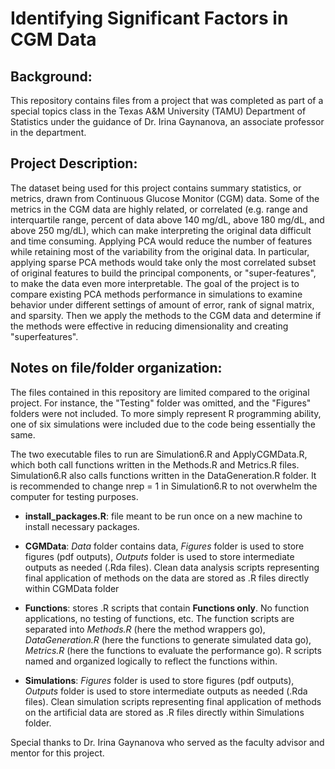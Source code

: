 # Identifying Significant Factors in CGM Data

## Background:
This repository contains files from a project that was completed as part of a special topics class in the Texas A&M University (TAMU) Department of Statistics under the guidance of Dr. Irina Gaynanova, an associate professor in the department.

## Project Description:

The dataset being used for this project contains summary statistics, or metrics, drawn from Continuous Glucose Monitor (CGM) data. Some of the metrics in the CGM data are highly related, or correlated (e.g. range and interquartile range, percent of data above 140 mg/dL, above 180 mg/dL, and above 250 mg/dL), which can make interpreting the original data difficult and time consuming. Applying PCA would reduce the number of features while retaining most of the variability from the original data. In particular, applying sparse PCA methods would take only the most correlated subset of original features to build the principal components, or "super-features", to make the data even more interpretable.
The goal of the project is to compare existing PCA methods performance in simulations to examine behavior under different settings of amount of error, rank of signal matrix, and sparsity. Then we apply the methods to the CGM data and determine if the methods were effective in reducing dimensionality and creating "superfeatures".

## Notes on file/folder organization:

The files contained in this repository are limited compared to the original project. For instance, the "Testing" folder was omitted, and the "Figures" folders were not included. To more simply represent R programming ability, one of six simulations were included due to the code being essentially the same. 

The two executable files to run are Simulation6.R and ApplyCGMData.R, which both call functions written in the Methods.R and Metrics.R files. Simulation6.R also calls functions written in the DataGeneration.R folder. It is recommended to change nrep = 1 in Simulation6.R to not overwhelm the computer for testing purposes.

 - **install_packages.R**: file meant to be run once on a new machine to install necessary packages.

 - **CGMData**: *Data* folder contains data, *Figures* folder is used to store figures (pdf outputs), *Outputs* folder is used to store intermediate outputs as needed (.Rda files). Clean data analysis scripts representing final application of methods on the data are stored as .R files directly within CGMData folder
 
 - **Functions**: stores .R scripts that contain **Functions only**. No function applications, no testing of functions, etc. The function scripts are separated into *Methods.R* (here the method wrappers go), *DataGeneration.R* (here the functions to generate simulated data go), *Metrics.R* (here the functions to evaluate the performance go). R scripts named and organized logically to reflect the functions within.
 
 - **Simulations**: *Figures* folder is used to store figures (pdf outputs), *Outputs* folder is used to store intermediate outputs as needed (.Rda files). Clean simulation scripts representing final application of methods on the artificial data are stored as .R files directly within Simulations folder. 
 
Special thanks to Dr. Irina Gaynanova who served as the faculty advisor and mentor for this project.